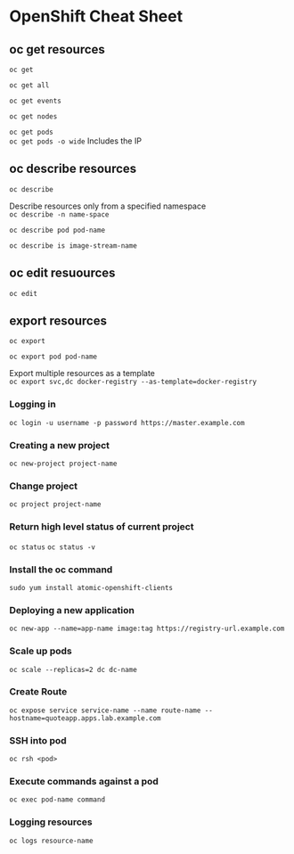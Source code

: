 # OpenShift Cheat Sheet


## oc get resources
`oc get`

`oc get all`

`oc get events`

`oc get nodes`

`oc get pods` <br />
`oc get pods -o wide` Includes the IP

## oc describe resources
`oc describe`

Describe resources only from a specified namespace <br />
`oc describe -n name-space` 

`oc describe pod pod-name`

`oc describe is image-stream-name`

## oc edit resuources
`oc edit`

## export resources
`oc export`

`oc export pod pod-name`

Export multiple resources as a template <br />
`oc export svc,dc docker-registry --as-template=docker-registry` 

### Logging in
`oc login -u username -p password https://master.example.com`

### Creating a new project
`oc new-project project-name`

### Change project
`oc project project-name`

### Return high level status of current project
`oc status`
`oc status -v`

### Install the oc command
`sudo yum install atomic-openshift-clients`

### Deploying a new application
`oc new-app --name=app-name image:tag https://registry-url.example.com`

### Scale up pods
`oc scale --replicas=2 dc dc-name`

### Create Route
`oc expose service service-name --name route-name --hostname=quoteapp.apps.lab.example.com`

### SSH into pod
`oc rsh <pod>`

### Execute commands against a pod
`oc exec pod-name command`

### Logging resources
`oc logs resource-name`
